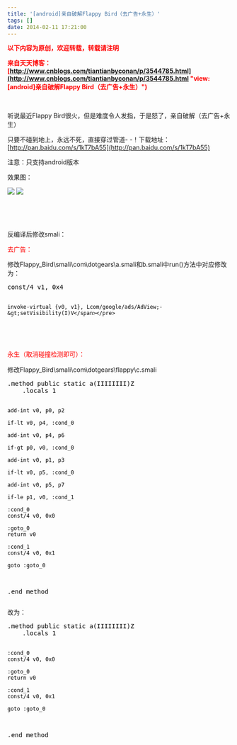 ```yaml
---
title: '[android]亲自破解Flappy Bird（去广告+永生）'
tags: []
date: 2014-02-11 17:21:00
---
```


<span style="color: #ff0000;">**以下内容为原创，欢迎转载，转载请注明**</span>

<span style="color: #ff0000;">**来自天天博客：[http://www.cnblogs.com/tiantianbyconan/p/3544785.html](http://www.cnblogs.com/tiantianbyconan/p/3544785.html "view: [android]亲自破解Flappy Bird（去广告+永生）")<span>&nbsp;</span>**</span>

&nbsp;

<span>听说最近Flappy Bird很火，但是难度令人发指，于是怒了，亲自破解（去广告+永生）</span>

<span>只要不碰到地上，永远不死，直接穿过管道- -！下载地址：</span>[http://pan.baidu.com/s/1kT7bA55](http://pan.baidu.com/s/1kT7bA55)

注意：只支持android版本

效果图：

![](http://images.cnitblog.com/blog/378300/201402/111729388451360.png)&nbsp;![](http://images.cnitblog.com/blog/378300/201402/111730054144409.png)

&nbsp;

&nbsp;

反编译后修改smali：

<span style="color: #ff0000;">去广告：</span>

修改Flappy_Bird\smali\com\dotgears\a.smali和b.smali中run()方法中对应修改为：

<div class="cnblogs_code">
<pre><span style="color: #000000;">const/4 v1, 0x4

    invoke-virtual {v0, v1}, Lcom/google/ads/AdView;-&gt;setVisibility(I)V</span></pre>
</div>

&nbsp;

<span style="line-height: 1.5; color: #ff0000;">永生（取消碰撞检测即可）：</span>

修改Flappy_Bird\smali\com\dotgears\flappy\c.smali

<div class="cnblogs_code">
<pre><span style="color: #000000;">.method public static a(IIIIIIII)Z
    .locals 1

    add-int v0, p0, p2

    if-lt v0, p4, :cond_0

    add-int v0, p4, p6

    if-gt p0, v0, :cond_0

    add-int v0, p1, p3

    if-lt v0, p5, :cond_0

    add-int v0, p5, p7

    if-le p1, v0, :cond_1

    :cond_0
    const/4 v0, 0x0

    :goto_0
    return v0

    :cond_1
    const/4 v0, 0x1

    goto :goto_0
.end method</span></pre>
</div>

改为：

<div class="cnblogs_code">
<pre><span style="color: #000000;">.method public static a(IIIIIIII)Z
    .locals 1

    :cond_0
    const/4 v0, 0x0

    :goto_0
    return v0

    :cond_1
    const/4 v0, 0x1

    goto :goto_0
.end method</span></pre>
</div>

&nbsp;